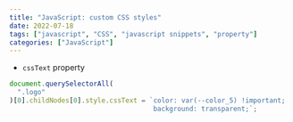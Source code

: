 ```yaml
---
title: "JavaScript: custom CSS styles"
date: 2022-07-18
tags: ["javascript", "CSS", "javascript snippets", "property"]
categories: ["JavaScript"]
---
```


- `cssText` property

```javascript
document.querySelectorAll(
  ".logo"
)[0].childNodes[0].style.cssText = `color: var(--color_5) !important;
                                    background: transparent;`;
```
